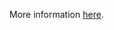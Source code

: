 More information [here](https://docs.paloaltonetworks.com/content/techdocs/en_US/prisma/prisma-cloud/prisma-cloud-code-security-policy-reference/openstack-policies/openstack-policy-index/ensure-openstack-instance-does-not-use-basic-credentials.html).
